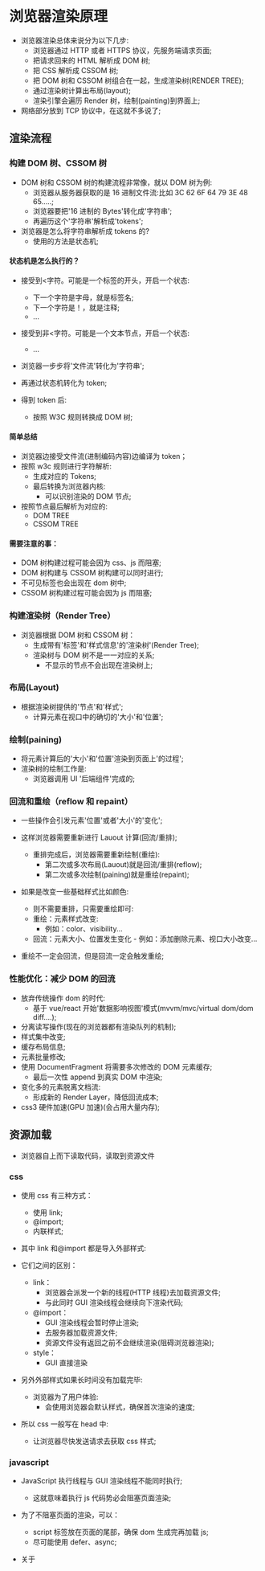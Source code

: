 # 浏览器渲染原理

- 浏览器渲染总体来说分为以下几步:
  - 浏览器通过 HTTP 或者 HTTPS 协议，先服务端请求页面;
  - 把请求回来的 HTML 解析成 DOM 树;
  - 把 CSS 解析成 CSSOM 树;
  - 把 DOM 树和 CSSOM 树组合在一起，生成渲染树(RENDER TREE);
  - 通过渲染树计算出布局(layout);
  - 渲染引擎会遍历 Render 树，绘制(painting)到界面上;
- 网络部分放到 TCP 协议中，在这就不多说了;

## 渲染流程

### 构建 DOM 树、CSSOM 树

- DOM 树和 CSSOM 树的构建流程非常像，就以 DOM 树为例:
  - 浏览器从服务器获取的是 16 进制文件流:比如 3C 62 6F 64 79 3E 48 65.....;
  - 浏览器要把'16 进制的 Bytes'转化成'字符串';
  - 再遍历这个'字符串'解析成'tokens';
- 浏览器是怎么将字符串解析成 tokens 的?
  - 使用的方法是状态机;

#### 状态机是怎么执行的？

- 接受到<字符。可能是一个标签的开头，开启一个状态:
  - 下一个字符是字母，就是标签名;
  - 下一个字符是！，就是注释;
  - ...
- 接受到非<字符。可能是一个文本节点，开启一个状态:

  - ...
    <br>

- 浏览器一步步将'文件流'转化为'字符串';
- 再通过状态机转化为 token;
- 得到 token 后:
  - 按照 W3C 规则转换成 DOM 树;

#### 简单总结

- 浏览器边接受文件流(进制编码内容)边编译为 token；
- 按照 w3c 规则进行字符解析:
  - 生成对应的 Tokens;
  - 最后转换为浏览器内核:
    - 可以识别渲染的 DOM 节点;
- 按照节点最后解析为对应的:
  - DOM TREE
  - CSSOM TREE

#### 需要注意的事：

- DOM 树构建过程可能会因为 css、js 而阻塞;
- DOM 树构建与 CSSOM 树构建可以同时进行;
- 不可见标签也会出现在 dom 树中;
- CSSOM 树构建过程可能会因为 js 而阻塞;

### 构建渲染树（Render Tree）

- 浏览器根据 DOM 树和 CSSOM 树：
  - 生成带有'标签'和'样式信息'的'渲染树'(Render Tree);
  - 渲染树与 DOM 树不是一一对应的关系;
    - 不显示的节点不会出现在渲染树上;

### 布局(Layout)

- 根据渲染树提供的'节点'和'样式';
  - 计算元素在视口中的确切的'大小'和'位置';

### 绘制(paining)

- 将元素计算后的'大小'和'位置'渲染到页面上'的过程';
- 渲染树的绘制工作是:
  - 浏览器调用 UI '后端组件'完成的;

### 回流和重绘（reflow 和 repaint）

- 一些操作会引发元素'位置'或者'大小'的'变化';
- 这样浏览器需要重新进行 Lauout 计算(回流/重排);
  - 重排完成后，浏览器需要重新绘制(重绘):
    - 第二次或多次布局(Lauout)就是回流/重排(reflow);
    - 第二次或多次绘制(paining)就是重绘(repaint);
- 如果是改变一些基础样式比如颜色:

  - 则不需要重排，只需要重绘即可:
  - 重绘：元素样式改变:
    - 例如：color、visibility...
  - 回流：元素大小、位置发生变化 - 例如：添加删除元素、视口大小改变...
    <br>

- 重绘不一定会回流，但是回流一定会触发重绘;

### 性能优化：减少 DOM 的回流

- 放弃传统操作 dom 的时代:
  - 基于 vue/react 开始'数据影响视图'模式(mvvm/mvc/virtual dom/dom diff....);
- 分离读写操作(现在的浏览器都有渲染队列的机制);
- 样式集中改变;
- 缓存布局信息;
- 元素批量修改;
- 使用 DocumentFragment 将需要多次修改的 DOM 元素缓存;
  - 最后一次性 append 到真实 DOM 中渲染;
- 变化多的元素脱离文档流:
  - 形成新的 Render Layer，降低回流成本;
- css3 硬件加速(GPU 加速)(会占用大量内存);

## 资源加载

- 浏览器自上而下读取代码，读取到资源文件

### css

- 使用 css 有三种方式：
  - 使用 link;
  - @import;
  - 内联样式;
- 其中 link 和@import 都是导入外部样式:
- 它们之间的区别：

  - link：
    - 浏览器会派发一个新的线程(HTTP 线程)去加载资源文件;
    - 与此同时 GUI 渲染线程会继续向下渲染代码;
  - @import：
    - GUI 渲染线程会暂时停止渲染;
    - 去服务器加载资源文件;
    - 资源文件没有返回之前不会继续渲染(阻碍浏览器渲染);
  - style：
    - GUI 直接渲染
      <br>

- 另外外部样式如果长时间没有加载完毕:
  - 浏览器为了用户体验:
    - 会使用浏览器会默认样式，确保首次渲染的速度;
- 所以 css 一般写在 head 中:
  - 让浏览器尽快发送请求去获取 css 样式;

### javascript

- JavaScript 执行线程与 GUI 渲染线程不能同时执行;
  - 这就意味着执行 js 代码势必会阻塞页面渲染;
- 为了不阻塞页面的渲染，可以：

  - script 标签放在页面的尾部，确保 dom 生成完再加载 js;
  - 尽可能使用 defer、async;
    <br>

- 关于<script>、<script defer>、<script async>的区别:
  - `<script>`:
    - 立即停止页面渲染去加载资源文件;
    - 当资源加载完毕后立即执行 js 代码;
    - js 代码执行完毕后继续渲染页面;
  - `<script defer>`:
    - 开辟新的线程去加载资源文件;
    - 当'资源加载完毕后'等待页面渲染;
    - 页面渲染完毕后再执行 js 代码;
  - `<script async>`:
    - 开辟新的线程去加载资源文件;
    - 当资源加载完毕后立即执行 js 代码;
    - js 代码执行完毕后继续渲染页面;
      - (特别注意：多个 async js 执行顺序是按照加载完毕的顺序，非 js 请求顺序);

### 补充：window.onload 和 DOMContentLoaded 的区别

- onload：
  - 是页面资源加载完毕，包括图片、视频资源;
- DOMContentLoaded：
  - DOM 渲染完成;

## 性能优化

- 了解这么多，最终还是要为了性能优化服务;
- 除了已经提过的减少回流的优化外，还有:
  - 减少 DOM 树渲染的时间:
    - HTML 层级不要太深;
    - 标签语义化(减少不标准语义化的特殊处理);
  - 减少 CSS 树渲染时间:
    - 减少层级嵌套(选择器是从右向左解析的);
    - (less、sass 嵌套是个大坑，注意);
  - 减少资源加载时间:
    - 利用浏览器并行加载资源次数、请求大小，不要太少也不要太多(6-7);
    - 一般会把 css 放在页面开始位置，提前请求:
      - 使用 link，不用@import;
      - 如果 css 少，尽可能采用内嵌式;
    - ssr 减少数据首页数据的请求;
    - 使用骨架屏、loding(感官上的提高，不会实际提高速度);
    - 避免阻塞的 js 加载:
      - js 放在页面底部;
      - 尽可能使用 defer、async;
